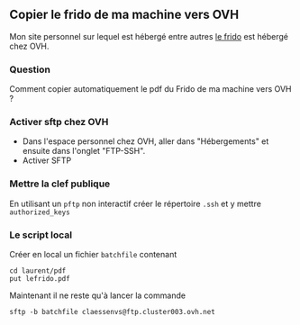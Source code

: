 ## Copier le frido de ma machine vers OVH

Mon site personnel sur lequel est hébergé entre autres [le frido](https://laurent.claessens-donadello.eu/pdf/lefrido.pdf) est hébergé chez OVH.

### Question

Comment copier automatiquement le pdf du Frido de ma machine vers OVH ?

### Activer sftp chez OVH

- Dans l'espace personnel chez OVH, aller dans "Hébergements" et ensuite dans l'onglet "FTP-SSH".
- Activer SFTP

### Mettre la clef publique

En utilisant un `pftp` non interactif créer le répertoire `.ssh` et y mettre `authorized_keys`

### Le script local

Créer en local un fichier `batchfile` contenant

```
cd laurent/pdf
put lefrido.pdf
```

Maintenant il ne reste qu'à lancer la commande
```
sftp -b batchfile claessenvs@ftp.cluster003.ovh.net
```
